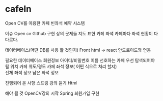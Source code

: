 # cafeIn
Open CV를 이용한 카페 빈좌석 예약 시스템



이슈
Open cv
Github
구현 상의 문제들
지도 표현
카페 좌석
카페마다 좌석 현황이 다 다르다.




데이터베이스(어떤 DB를 사용 할 것인지)
Front html -> react 
안드로이드와 연동





필요한 데이터베이스
회원정보
아이디/비밀번호
이름
선호하는 카페
우선 탐색되어야 될 위치
카페
위도/경도
카페 좌석 정보( 어떤 식으로 처리 할지)  
전체 좌석 정보
남은 좌석 정보





진행되어 온 사항
스프링 강의 듣기
Html


해야 될 것
OpenCV강의 시작
Spring 회원가입 구현
